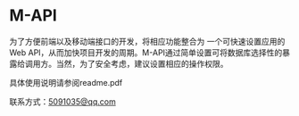 # M-API
为了方便前端以及移动端接口的开发，将相应功能整合为 一个可快速设置应用的 Web API，从而加快项目开发的周期。M-API通过简单设置可将数据库选择性的暴露给调用方。当然，为了安全考虑，建议设置相应的操作权限。

具体使用说明请参阅readme.pdf

联系方式：5091035@qq.com
